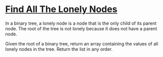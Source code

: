 # [Find All The Lonely Nodes](https://leetcode.com/problems/find-all-the-lonely-nodes/)

In a binary tree, a lonely node is a node that is the only child of its parent node. The root of the tree is not lonely because it does not have a parent node.  

Given the root of a binary tree, return an array containing the values of all lonely nodes in the tree. Return the list in any order.